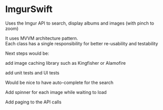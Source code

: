 # ImgurSwift
Uses the Imgur API to search, display albums and images (with pinch to zoom)

It uses MVVM architecture pattern.  
Each class has a single responsibility for better re-usability and testability

Next steps would be:

   add image caching library such as Kingfisher or Alamofire 
   
   add unit tests and UI tests
   
   Would be nice to have auto-complete for the search
   
   Add spinner for each image while waiting to load
   
   Add paging to the API calls

